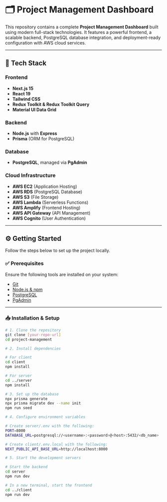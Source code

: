 # 🗂️ Project Management Dashboard

This repository contains a complete **Project Management Dashboard** built using modern full-stack technologies. It features a powerful frontend, a scalable backend, PostgreSQL database integration, and deployment-ready configuration with AWS cloud services.

---

## 🧰 Tech Stack

### Frontend
- **Next.js 15**
- **React 19**
- **Tailwind CSS**
- **Redux Toolkit & Redux Toolkit Query**
- **Material UI Data Grid**

### Backend
- **Node.js** with **Express**
- **Prisma** (ORM for PostgreSQL)

### Database
- **PostgreSQL**, managed via **PgAdmin**

### Cloud Infrastructure
- **AWS EC2** (Application Hosting)
- **AWS RDS** (PostgreSQL Database)
- **AWS S3** (File Storage)
- **AWS Lambda** (Serverless Functions)
- **AWS Amplify** (Frontend Hosting)
- **AWS API Gateway** (API Management)
- **AWS Cognito** (User Authentication)

---

## ⚙️ Getting Started

Follow the steps below to set up the project locally.

### ✅ Prerequisites

Ensure the following tools are installed on your system:

- [Git](https://git-scm.com/)
- [Node.js & npm](https://nodejs.org/)
- [PostgreSQL](https://www.postgresql.org/)
- [PgAdmin](https://www.pgadmin.org/)

---

### 📥 Installation & Setup

```bash
# 1. Clone the repository
git clone [your-repo-url]
cd project-management

# 2. Install dependencies

# For client
cd client
npm install

# For server
cd ../server
npm install

# 3. Set up the database
npx prisma generate
npx prisma migrate dev --name init
npm run seed

# 4. Configure environment variables

# Create server/.env with the following:
PORT=8000
DATABASE_URL=postgresql://<username>:<password>@<host>:5432/<db_name>

# Create client/.env.local with the following:
NEXT_PUBLIC_API_BASE_URL=http://localhost:8000

# 5. Start the development servers

# Start the backend
cd server
npm run dev

# In a new terminal, start the frontend
cd ../client
npm run dev
